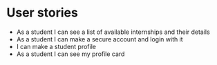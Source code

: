 # User stories

- As a student I can see a list of available internships and their details
- As a student I can make a secure account and login with it
- I can make a student profile
- As a student I can see my profile card